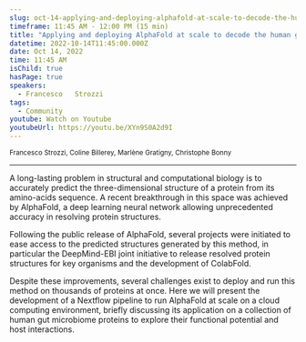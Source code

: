 ```yaml
---
slug: oct-14-applying-and-deploying-alphafold-at-scale-to-decode-the-human-gut-microbiome-proteome
timeframe: 11:45 AM - 12:00 PM (15 min)
title: "Applying and deploying AlphaFold at scale to decode the human gut microbiome proteome"
datetime: 2022-10-14T11:45:00.000Z
date: Oct 14, 2022
time: 11:45 AM
isChild: true
hasPage: true
speakers:
  - Francesco	Strozzi
tags:
  - Community
youtube: Watch on Youtube
youtubeUrl: https://youtu.be/XYn9S0A2d9I
---
```

<div className="mb-4">
  <small className="typo-small">
    Francesco	Strozzi, Coline Billerey, Marlène Gratigny, Christophe Bonny
  </small>
</div>

<hr className="border-t border-gray-50 mb-4 opacity-20" />

A long-lasting problem in structural and computational biology is to accurately predict the three-dimensional structure of a protein from its amino-acids sequence. A recent breakthrough in this space was achieved by AlphaFold, a deep learning neural network allowing unprecedented accuracy in resolving protein structures.

Following the public release of AlphaFold, several projects were initiated to ease access to the predicted structures generated by this method, in particular the DeepMind-EBI joint initiative to release resolved protein structures for key organisms and the development of ColabFold.

Despite these improvements, several challenges exist to deploy and run this method on thousands of proteins at once. Here we will present the development of a Nextflow pipeline to run AlphaFold at scale on a cloud computing environment, briefly discussing its application on a collection of human gut microbiome proteins to explore their functional potential and host interactions.
